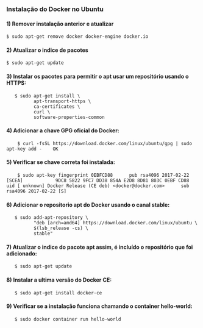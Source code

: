 ### Instalação do Docker no Ubuntu

#### 1) Remover instalação anterior e atualizar

    $ sudo apt-get remove docker docker-engine docker.io

#### 2) Atualizar o indice de pacotes 

    $ sudo apt-get update

#### 3) Instalar os pacotes para permitir o apt usar um repositório usando o HTTPS:

       $ sudo apt-get install \        
              apt-transport-https \        
              ca-certificates \        
              curl \        
              software-properties-common

#### 4) Adicionar a chave GPG oficial do Docker:

        $ curl -fsSL https://download.docker.com/linux/ubuntu/gpg | sudo apt-key add -    OK


#### 5) Verificar se chave correta foi instalada:

        $ sudo apt-key fingerprint 0EBFCD88      pub rsa4096 2017-02-22 [SCEA]            9DC8 5822 9FC7 DD38 854A E2D8 8D81 803C 0EBF CD88      uid [ unknown] Docker Release (CE deb) <docker@docker.com>      sub rsa4096 2017-02-22 [S]

#### 6) Adicionar o repositorio apt do Docker usando o canal stable:

       $ sudo add-apt-repository \        
              "deb [arch=amd64] https://download.docker.com/linux/ubuntu \        
              $(lsb_release -cs) \        
              stable"

#### 7) Atualizar o indice do pacote apt assim, é incluído o repositório que foi adicionado:

       $ sudo apt-get update

#### 8) Instalar a ultima versão do Docker CE:

       $ sudo apt-get install docker-ce


#### 9) Verificar se a instalação funciona chamando o container hello-world:

       $ sudo docker container run hello-world




